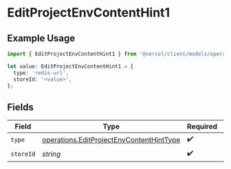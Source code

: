 # EditProjectEnvContentHint1

## Example Usage

```typescript
import { EditProjectEnvContentHint1 } from '@vercel/client/models/operations';

let value: EditProjectEnvContentHint1 = {
  type: 'redis-url',
  storeId: '<value>',
};
```

## Fields

| Field     | Type                                                                                                 | Required           | Description |
| --------- | ---------------------------------------------------------------------------------------------------- | ------------------ | ----------- |
| `type`    | [operations.EditProjectEnvContentHintType](../../models/operations/editprojectenvcontenthinttype.md) | :heavy_check_mark: | N/A         |
| `storeId` | _string_                                                                                             | :heavy_check_mark: | N/A         |
